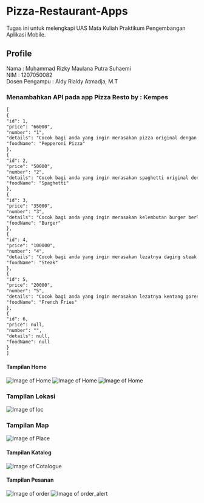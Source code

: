 # Pizza-Restaurant-Apps
Tugas ini untuk melengkapi UAS Mata Kuliah Praktikum Pengembangan Aplikasi Mobile. <br/>

## Profile
Nama : Muhammad Rizky Maulana Putra Suhaemi <br/>
NIM : 1207050082 <br/>
Dosen Pengampu : Aldy Rialdy Atmadja, M.T

### Menambahkan API pada app Pizza Resto by : Kempes
```markdown
[
{
"id": 1,
"price": "66000",
"number": "1",
"details": "Cocok bagi anda yang ingin merasakan pizza original dengan taburan keju dan daging asap yang lezat",
"foodName": "Pepperoni Pizza"
},
{
"id": 2,
"price": "50000",
"number": "2",
"details": "Cocok bagi anda yang ingin merasakan spaghetti original dengan bumbu yang oriental",
"foodName": "Spaghetti"
},
{
"id": 3,
"price": "35000",
"number": "3",
"details": "Cocok bagi anda yang ingin merasakan kelembutan burger berlapiskan keju, sayuran dan daging yang tebal",
"foodName": "Burger"
},
{
"id": 4,
"price": "100000",
"number": "4",
"details": "Cocok bagi anda yang ingin merasakan lezatnya daging steak dipadukan dengan kentang yang lezat",
"foodName": "Steak"
},
{
"id": 5,
"price": "20000",
"number": "5",
"details": "Cocok bagi anda yang ingin merasakan lezatnya kentang goreng",
"foodName": "French Fries"
},
{
"id": 6,
"price": null,
"number": "",
"details": null,
"foodName": null
}
]
```
#### Tampilan Home
![Image of Home](https://github.com/kempess/Pizza-Restaurant-App-v2/blob/master/img/home1.jpeg)
![Image of Home](https://github.com/kempess/Pizza-Restaurant-App-v2/blob/master/img/home2.jpeg)
![Image of Home](https://github.com/kempess/Pizza-Restaurant-App-v2/blob/master/img/home3.jpeg)

### Tampilan Lokasi
![Image of loc](https://github.com/kempess/Pizza-Restaurant-App-v2/blob/master/img/lokasi_tempat.jpeg)

### Tampilan Map
![Image of Place](https://github.com/kempess/Pizza-Restaurant-App-v2/blob/master/img/map.jpeg)

#### Tampilan Katalog
![Image of Cotalogue](https://github.com/kempess/Pizza-Restaurant-App-v2/blob/master/img/katalog.jpeg)

#### Tampilan Pesanan
![Image of order](https://github.com/kempess/Pizza-Restaurant-App-v2/blob/master/img/info_pesanan.jpeg)
![Image of order_alert](https://github.com/kempess/Pizza-Restaurant-App-v2/blob/master/img/alert_info_pesanan.jpeg)
